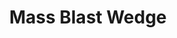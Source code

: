 ---
title: "Mass Blast Wedge"
canonical: "skill/mass-blast-wedge"
lists:
    - warlock-loresheet
tier: 3
min_type: "warlock-x/3"
osp_cost: 30
prerequisites: ["warlock-loresheet/global-blast-wedge"]
ladder: "mage-bolt-wedge"
---
